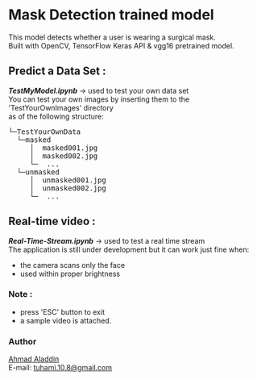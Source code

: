 # Mask Detection trained model 

This model detects whether a user is wearing a surgical mask. <br>
Built with OpenCV, TensorFlow Keras API & vgg16 pretrained model. <br>

## Predict a Data Set :
**_TestMyModel.ipynb_** -> used to test your own data set<br>
You can test your own images by inserting them to the 'TestYourOwnImages' directory <br>
as of the following structure:

<pre>
└─TestYourOwnData
  └─masked
     │  masked001.jpg
     │  masked002.jpg
     └─  ...        
  └─unmasked
     │  unmasked001.jpg
     │  unmasked002.jpg
     └─  ...        
</pre>


## Real-time video : 
**_Real-Time-Stream.ipynb_** -> used to test a real time stream <br>
The application is still under development but it can work just fine when: 
* the camera scans only the face 
* used within proper brightness 

### Note :
* press 'ESC' button to exit 
* a sample video is attached. 

### Author
[Ahmad Aladdin](https://github.com/AladdinT) <br>
E-mail: tuhami.10.8@gmail.com

